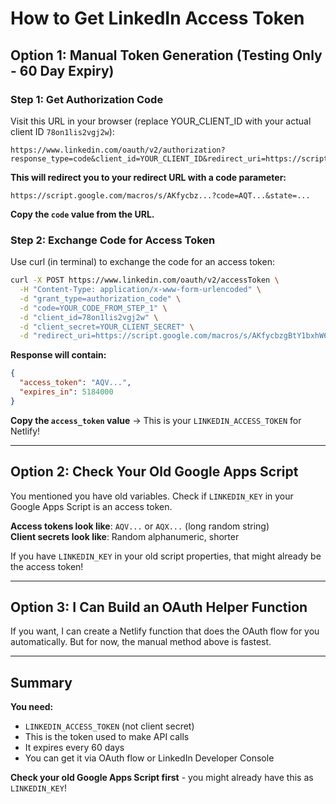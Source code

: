 # How to Get LinkedIn Access Token

## Option 1: Manual Token Generation (Testing Only - 60 Day Expiry)

### Step 1: Get Authorization Code
Visit this URL in your browser (replace YOUR_CLIENT_ID with your actual client ID `78on1lis2vgj2w`):

```
https://www.linkedin.com/oauth/v2/authorization?response_type=code&client_id=YOUR_CLIENT_ID&redirect_uri=https://script.google.com/macros/s/AKfycbzgBtY1bxhW6gNf2kEXJvPdyzQWNekwCOzWaaR19Squa7Aq6AysdvWNwCfus0PUW9l6/exec&scope=w_member_social,w_organization_social
```

**This will redirect you to your redirect URL with a code parameter:**
```
https://script.google.com/macros/s/AKfycbz...?code=AQT...&state=...
```

**Copy the `code` value from the URL.**

### Step 2: Exchange Code for Access Token

Use curl (in terminal) to exchange the code for an access token:

```bash
curl -X POST https://www.linkedin.com/oauth/v2/accessToken \
  -H "Content-Type: application/x-www-form-urlencoded" \
  -d "grant_type=authorization_code" \
  -d "code=YOUR_CODE_FROM_STEP_1" \
  -d "client_id=78on1lis2vgj2w" \
  -d "client_secret=YOUR_CLIENT_SECRET" \
  -d "redirect_uri=https://script.google.com/macros/s/AKfycbzgBtY1bxhW6gNf2kEXJvPdyzQWNekwCOzWaaR19Squa7Aq6AysdvWNwCfus0PUW9l6/exec"
```

**Response will contain:**
```json
{
  "access_token": "AQV...",
  "expires_in": 5184000
}
```

**Copy the `access_token` value** → This is your `LINKEDIN_ACCESS_TOKEN` for Netlify!

---

## Option 2: Check Your Old Google Apps Script

You mentioned you have old variables. Check if `LINKEDIN_KEY` in your Google Apps Script is an access token.

**Access tokens look like**: `AQV...` or `AQX...` (long random string)  
**Client secrets look like**: Random alphanumeric, shorter

If you have `LINKEDIN_KEY` in your old script properties, that might already be the access token!

---

## Option 3: I Can Build an OAuth Helper Function

If you want, I can create a Netlify function that does the OAuth flow for you automatically. But for now, the manual method above is fastest.

---

## Summary

**You need:**
- `LINKEDIN_ACCESS_TOKEN` (not client secret)
- This is the token used to make API calls
- It expires every 60 days
- You can get it via OAuth flow or LinkedIn Developer Console

**Check your old Google Apps Script first** - you might already have this as `LINKEDIN_KEY`!

